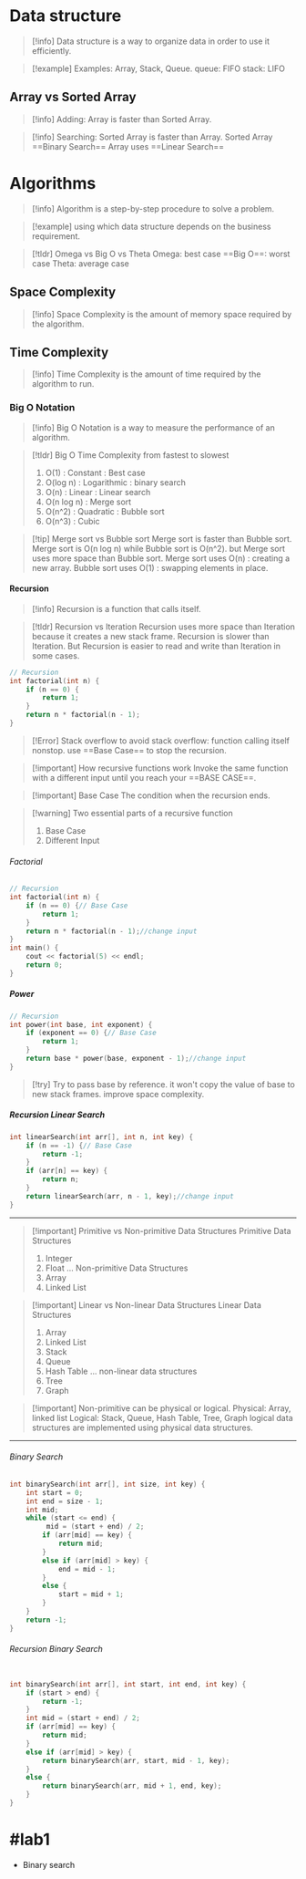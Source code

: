 # Data structure

> [!info] Data structure is a way to organize data in order to use it efficiently.

> [!example] Examples: Array, Stack, Queue.
> queue: FIFO
> stack: LIFO

## Array vs Sorted Array

> [!info] Adding: Array is faster than Sorted Array.

> [!info] Searching: Sorted Array is faster than Array.
> Sorted Array ==Binary Search==
> Array uses ==Linear Search==

# Algorithms

> [!info] Algorithm is a step-by-step procedure to solve a problem.

> [!example] using which data structure depends on the business requirement.

> [!tldr] Omega vs Big O vs Theta
> Omega: best case
> ==Big O==: worst case
> Theta: average case

## Space Complexity

> [!info] Space Complexity is the amount of memory space required by the algorithm.

## Time Complexity

> [!info] Time Complexity is the amount of time required by the algorithm to run.

### Big O Notation

> [!info] Big O Notation is a way to measure the performance of an algorithm.

> [!tldr] Big O Time Complexity from fastest to slowest
>
> 1. O(1) : Constant : Best case
> 2. O(log n) : Logarithmic : binary search
> 3. O(n) : Linear : Linear search
> 4. O(n log n) : Merge sort
> 5. O(n^2) : Quadratic : Bubble sort
> 6. O(n^3) : Cubic

> [!tip] Merge sort vs Bubble sort
> Merge sort is faster than Bubble sort.
> Merge sort is O(n log n) while Bubble sort is O(n^2).
> but Merge sort uses more space than Bubble sort.
> Merge sort uses O(n) : creating a new array.
> Bubble sort uses O(1) : swapping elements in place.

#### Recursion

> [!info] Recursion is a function that calls itself.

> [!tldr] Recursion vs Iteration
> Recursion uses more space than Iteration because it creates a new stack frame.
> Recursion is slower than Iteration.
> But Recursion is easier to read and write than Iteration in some cases.

```cpp
// Recursion
int factorial(int n) {
    if (n == 0) {
        return 1;
    }
    return n * factorial(n - 1);
}
```

> [!Error] Stack overflow
> to avoid stack overflow: function calling itself nonstop.
> use ==Base Case== to stop the recursion.

> [!important] How recursive functions work
> Invoke the same function with a different input until you reach your ==BASE CASE==.

> [!important] Base Case
> The condition when the recursion ends.

> [!warning] Two essential parts of a recursive function
>
> 1. Base Case
> 2. Different Input

###### Factorial

```cpp
// Recursion
int factorial(int n) {
    if (n == 0) {// Base Case
        return 1;
    }
    return n * factorial(n - 1);//change input
}
int main() {
    cout << factorial(5) << endl;
    return 0;
}
```

##### Power

```cpp
// Recursion
int power(int base, int exponent) {
    if (exponent == 0) {// Base Case
        return 1;
    }
    return base * power(base, exponent - 1);//change input
}
```

> [!try] Try to pass base by reference.
> it won't copy the value of base to new stack frames.
> improve space complexity.

##### Recursion Linear Search

```cpp
int linearSearch(int arr[], int n, int key) {
    if (n == -1) {// Base Case
        return -1;
    }
    if (arr[n] == key) {
        return n;
    }
    return linearSearch(arr, n - 1, key);//change input
}
```

---

> [!important] Primitive vs Non-primitive Data Structures
> Primitive Data Structures
>
> 1. Integer
> 2. Float
>    ...
>    Non-primitive Data Structures
> 3. Array
> 4. Linked List

> [!important] Linear vs Non-linear Data Structures
> Linear Data Structures
>
> 1. Array
> 2. Linked List
> 3. Stack
> 4. Queue
> 5. Hash Table
>    ...
>    non-linear data structures
> 6. Tree
> 7. Graph

> [!important] Non-primitive can be physical or logical.
> Physical: Array, linked list
> Logical: Stack, Queue, Hash Table, Tree, Graph
> logical data structures are implemented using physical data structures.

---

###### Binary Search

```cpp
int binarySearch(int arr[], int size, int key) {
    int start = 0;
    int end = size - 1;
    int mid;
    while (start <= end) {
         mid = (start + end) / 2;
        if (arr[mid] == key) {
            return mid;
        }
        else if (arr[mid] > key) {
            end = mid - 1;
        }
        else {
            start = mid + 1;
        }
    }
    return -1;
}
```

###### Recursion Binary Search

```cpp

int binarySearch(int arr[], int start, int end, int key) {
    if (start > end) {
        return -1;
    }
    int mid = (start + end) / 2;
    if (arr[mid] == key) {
        return mid;
    }
    else if (arr[mid] > key) {
        return binarySearch(arr, start, mid - 1, key);
    }
    else {
        return binarySearch(arr, mid + 1, end, key);
    }
}
```


# #lab1 

- Binary search
